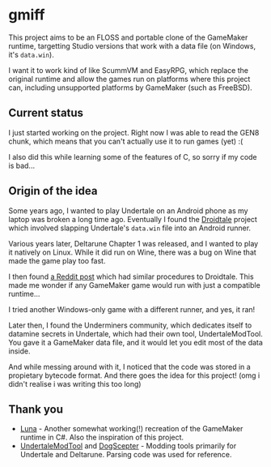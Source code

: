# gmiff
This project aims to be an FLOSS and portable clone of the GameMaker runtime, targetting Studio versions that work with a data file (on Windows, it's `data.win`).

I want it to work kind of like ScummVM and EasyRPG, which replace the original runtime and allow the games run on platforms where this project can, including unsupported platforms by GameMaker (such as FreeBSD).

## Current status
I just started working on the project. Right now I was able to read the GEN8 chunk, which means that you can't actually use it to run games (yet) :(

I also did this while learning some of the features of C, so sorry if my code is bad...

## Origin of the idea
Some years ago, I wanted to play Undertale on an Android phone as my laptop was broken a long time ago. Eventually I found the [Droidtale](https://mrpowergamerbr.com/us/projects/droidtale/) project which involved slapping Undertale's `data.win` file into an Android runner.

Various years later, Deltarune Chapter 1 was released, and I wanted to play it natively on Linux. While it did run on Wine, there was a bug on Wine that made the game play too fast.

I then found [a Reddit post](https://www.reddit.com/r/Deltarune/comments/9wizh3/deltarune_running_on_linux_natively/) which had similar procedures to Droidtale. This made me wonder if any GameMaker game would run with just a compatible runtime...

I tried another Windows-only game with a different runner, and yes, it ran!

Later then, I found the Underminers community, which dedicates itself to datamine secrets in Undertale, which had their own tool, UndertaleModTool. You gave it a GameMaker data file, and it would let you edit most of the data inside.

And while messing around with it, I noticed that the code was stored in a propietary bytecode format. And there goes the idea for this project! (omg i didn't realise i was writing this too long)
## Thank you
* [Luna](https://github.com/nommiin/Luna) - Another somewhat working(!) recreation of the GameMaker runtime in C#. Also the inspiration of this project.
* [UndertaleModTool](https://github.com/krzys-h/UndertaleModTool) and [DogScepter](https://github.com/colinator27/DogScepter) - Modding tools primarily for Undertale and Deltarune. Parsing code was used for reference.
